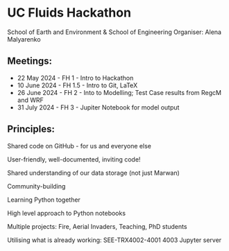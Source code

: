 # UC Fluids Hackathon 

School of Earth and Environment & School of Engineering
Organiser: Alena Malyarenko

## Meetings:
* 22 May 2024  - FH 1   - Intro to Hackathon
* 10 June 2024 - FH 1.5 - Intro to Git, LaTeX
* 26 June 2024 - FH 2   - Into to Modelling; Test Case results from RegcM and WRF
* 31 July 2024 - FH 3   - Jupiter Notebook for model output 


## Principles:
  Shared code on GitHub - for us and everyone else 
  
  User-friendly, well-documented, inviting code!
  
  Shared understanding of our data storage (not just Marwan)
  
  Community-building
  
  Learning Python together
  
  High level approach to Python notebooks
  
  Multiple projects: Fire, Aerial Invaders, Teaching, PhD students 
  
  Utilising what is already working: SEE-TRX4002-4001 4003 Jupyter server 

